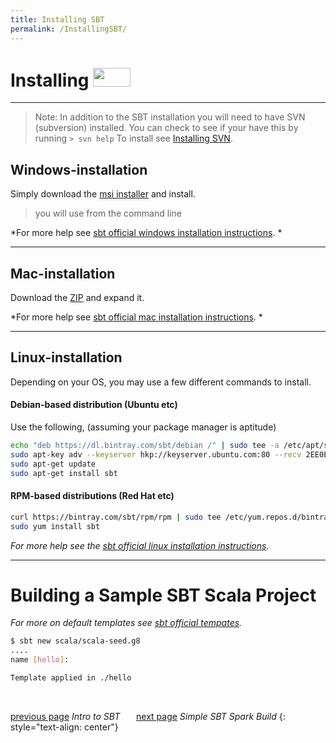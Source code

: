 ```yaml
---
title: Installing SBT
permalink: /InstallingSBT/
---
```


Installing  <a href="http://www.scala-sbt.org/release/docs/files/"><img src ="http://www.scala-sbt.org/assets/sbt-logo.svg" width="60" height="30" border="0" ></a>
==================


-------------
> Note: 
>In addition to the SBT installation you will need to have SVN (subversion) installed. You can check to see if your have this by running ```> svn help``` 
>To install see [Installing SVN][3].

Windows-installation 
------------------

Simply download the [msi installer](https://github.com/sbt/sbt/releases/download/v1.0.2/sbt-1.0.2.msi) and install.
> you will use from the command line

*For more help see [sbt official windows installation instructions](http://www.scala-sbt.org/release/docs/Installing-sbt-on-Windows.html). *

--------------

Mac-installation
-----------------
Download the [ZIP](https://github.com/sbt/sbt/releases/download/v1.0.2/sbt-1.0.2.zip) and expand it. 

*For more help see [sbt official mac installation instructions](http://www.scala-sbt.org/release/docs/Installing-sbt-on-Mac.html). *

---------------

Linux-installation
-----------------
Depending on your OS, you may use a few different commands to install. 

#### Debian-based distribution (Ubuntu etc)
Use the following, (assuming your package manager is aptitude) 
```bash
echo "deb https://dl.bintray.com/sbt/debian /" | sudo tee -a /etc/apt/sources.list.d/sbt.list
sudo apt-key adv --keyserver hkp://keyserver.ubuntu.com:80 --recv 2EE0EA64E40A89B84B2DF73499E82A75642AC823
sudo apt-get update
sudo apt-get install sbt
```
#### RPM-based distributions (Red Hat etc)
```bash
curl https://bintray.com/sbt/rpm/rpm | sudo tee /etc/yum.repos.d/bintray-sbt-rpm.repo
sudo yum install sbt
```

*For more help see the [sbt official linux installation instructions](http://www.scala-sbt.org/0.13/docs/Installing-sbt-on-Linux.html).*


------------




# Building a Sample SBT Scala Project

*For more on default templates see [sbt official tempates](http://www.scala-sbt.org/1.0/docs/sbt-new-and-Templates.html).*


```bash
$ sbt new scala/scala-seed.g8
....
name [hello]:

Template applied in ./hello

```



&ensp;
&ensp;
&ensp;

[previous page][1] *Intro to SBT* &ensp; &ensp; [next page][2] *Simple SBT Spark Build*
{: style="text-align: center"}
 



[1]: https://gabechurch.github.io/Building-Spark-Projects-with-SBT/IntrotoSBT/
[2]: https://gabechurch.github.io/Building-Spark-Projects-with-SBT/SimpleSBTSparkBuild/
[3]: https://gabechurch.github.io/Building-Spark-Projects-with-SBT/InstallingSVN/
